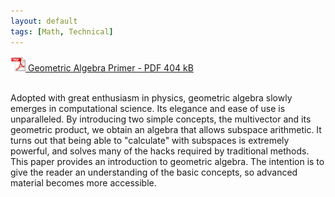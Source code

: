 ```yaml
---
layout: default
tags: [Math, Technical]
---
```


<a href="/geometric-algebra.pdf" type="application/pdf"><img src="/img/pdf.png" width="24" height="24" alt="PDF document link"/> Geometric Algebra Primer - PDF 404 kB</a>
<br/>
<br/>

Adopted with great enthusiasm in physics, geometric algebra slowly emerges
in computational science. Its elegance and ease of use is unparalleled. By
introducing two simple concepts, the multivector and its geometric product,
we obtain an algebra that allows subspace arithmetic. It turns out that being
able to "calculate" with subspaces is extremely powerful, and solves many of the
hacks required by traditional methods. This paper provides an introduction to
geometric algebra. The intention is to give the reader an understanding of the
basic concepts, so advanced material becomes more accessible.
